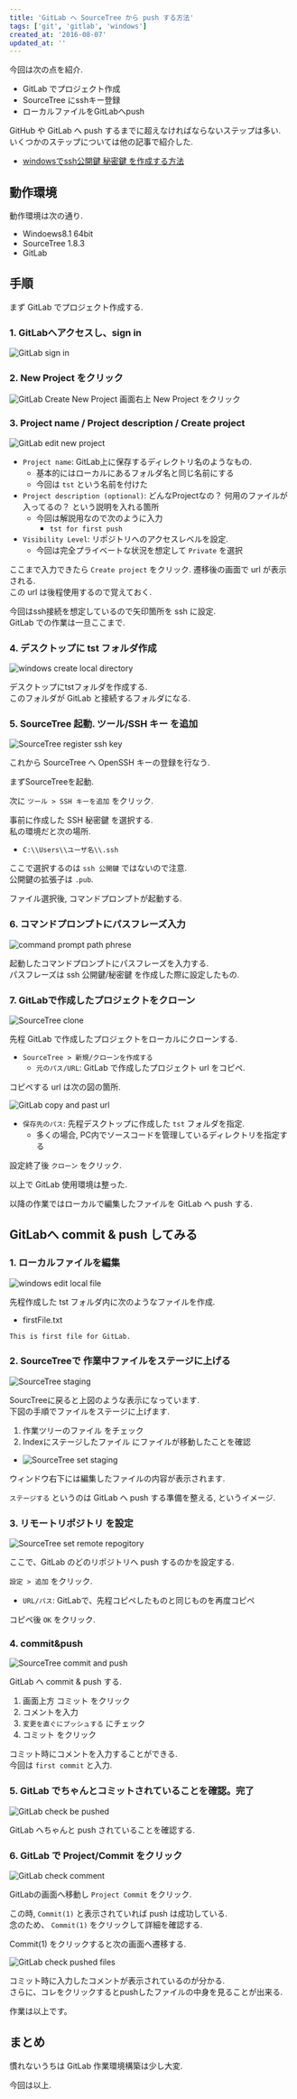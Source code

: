 ```yaml
---
title: 'GitLab へ SourceTree から push する方法'
tags: ['git', 'gitlab', 'windows']
created_at: '2016-08-07'
updated_at: ''
---
```


今回は次の点を紹介.

- GitLab でプロジェクト作成
- SourceTree にsshキー登録
- ローカルファイルをGitLabへpush

GitHub や GitLab へ push するまでに超えなければならないステップは多い.  
いくつかのステップについては他の記事で紹介した.

- [windowsでssh公開鍵 秘密鍵 を作成する方法](https://kengotakimoto.com/posts/generate_ssh_kyes_on_windows/)

## 動作環境

動作環境は次の通り.

- Windoews8.1 64bit
- SourceTree 1.8.3
- GitLab

## 手順

まず GitLab でプロジェクト作成する.

### 1\. GitLabへアクセスし、sign in

![GitLab sign in](/images/pages/posts/20160807/gitLab_1.png)

### 2\. New Project をクリック

![GitLab Create New Project](/images/pages/posts/20160807/pic_2.png) 画面右上 New Project をクリック

### 3\. Project name / Project description / Create project

![GitLab edit new project](/images/pages/posts/20160807/pic_3.png)

- `Project name`: GitLab上に保存するディレクトリ名のようなもの.
  - 基本的にはローカルにあるフォルダ名と同じ名前にする
  - 今回は `tst` という名前を付けた
- `Project description (optional)`: どんなProjectなの？ 何用のファイルが入ってるの？ という説明を入れる箇所
  - 今回は解説用なので次のように入力
    - `tst for first push`
- `Visibility Level`: リポジトリへのアクセスレベルを設定.
  - 今回は完全プライベートな状況を想定して `Private` を選択

ここまで入力できたら `Create project` をクリック.
遷移後の画面で url が表示される.  
この url は後程使用するので覚えておく.

今回はssh接続を想定しているので矢印箇所を ssh に設定.  
GitLab での作業は一旦ここまで.

### 4\. デスクトップに tst フォルダ作成

![windows create local directory](/images/pages/posts/20160807/pic_4.png)

デスクトップにtstフォルダを作成する.  
このフォルダが GitLab と接続するフォルダになる.

### 5\. SourceTree 起動. ツール/SSH キー を追加

![SourceTree register ssh key](/images/pages/posts/20160807/pic_5.png)

これから SourceTree へ OpenSSH キーの登録を行なう.

まずSourceTreeを起動.

次に `ツール > SSH キーを追加` をクリック.

事前に作成した SSH 秘密鍵 を選択する.  
私の環境だと次の場所.

- `C:\\Users\\ユーザ名\\.ssh`

ここで選択するのは `ssh 公開鍵` ではないので注意.  
公開鍵の拡張子は `.pub`.

ファイル選択後, コマンドプロンプトが起動する.

### 6\. コマンドプロンプトにパスフレーズ入力

![command prompt path phrese](/images/pages/posts/20160807/pic_6.png)

起動したコマンドプロンプトにパスフレーズを入力する.  
パスフレーズは ssh 公開鍵/秘密鍵 を作成した際に設定したもの.

### 7\. GitLabで作成したプロジェクトをクローン

![SourceTree clone](/images/pages/posts/20160807/pic_7.png)

先程 GitLab で作成したプロジェクトをローカルにクローンする.

- `SourceTree > 新規/クローンを作成する`
  - `元のパス/URL`: GitLab で作成したプロジェクト url をコピペ.

コピペする url は次の図の箇所.

![GitLab copy and past url](/images/pages/posts/20160807/pic_7_2.png)

- `保存先のパス`: 先程デスクトップに作成した `tst` フォルダを指定.
  - 多くの場合, PC内でソースコードを管理しているディレクトリを指定する

設定終了後 `クローン` をクリック.

以上で GitLab 使用環境は整った.

以降の作業ではローカルで編集したファイルを GitLab へ push する.

## GitLabへ commit & push してみる

### 1\. ローカルファイルを編集

![windows edit local file](/images/pages/posts/20160807/pic_8.png)

先程作成した tst フォルダ内に次のようなファイルを作成.

- firstFile.txt

```txt
This is first file for GitLab.
```

### 2\. SourceTreeで 作業中ファイルをステージに上げる

![SourceTree staging](/images/pages/posts/20160807/pic_9.png)

SourcTreeに戻ると上図のような表示になっています.  
下図の手順でファイルをステージに上げます.

1. 作業ツリーのファイル をチェック
2. Indexにステージしたファイル にファイルが移動したことを確認

- ![SourceTree set staging](/images/pages/posts/20160807/pic_9_2.png)

ウィンドウ右下には編集したファイルの内容が表示されます.

`ステージする` というのは GitLab へ push する準備を整える, というイメージ.

### 3\. リモートリポジトリ を設定

![SourceTree set remote repogitory](/images/pages/posts/20160807/pic_10.png)

ここで、GitLab のどのリポジトリへ push するのかを設定する.

`設定 > 追加` をクリック.

- `URL/パス`: GitLabで、先程コピペしたものと同じものを再度コピペ

コピペ後 `OK` をクリック.

### 4\. commit&push

![SourceTree commit and push](/images/pages/posts/20160807/pic_11.png)

GitLab へ commit & push する.

1. 画面上方 コミット をクリック
2. コメントを入力
3. `変更を直ぐにプッシュする` にチェック
4. コミット をクリック

コミット時にコメントを入力することができる.  
今回は `first commit` と入力.

### 5\. GitLab でちゃんとコミットされていることを確認。完了

![GitLab check be pushed](/images/pages/posts/20160807/pic_12.png)

GitLab へちゃんと push されていることを確認する.

### 6\. GitLab で Project/Commit をクリック

![GitLab check comment](/images/pages/posts/20160807/pic_13.png)

GitLabの画面へ移動し `Project Commit` をクリック.

この時, `Commit(1)` と表示されていれば push は成功している.  
念のため、 `Commit(1)` をクリックして詳細を確認する.

Commit(1) をクリックすると次の画面へ遷移する.

![GitLab check pushed files](/images/pages/posts/20160807/pic_13_2.png)

コミット時に入力したコメントが表示されているのが分かる.  
さらに、コレをクリックするとpushしたファイルの中身を見ることが出来る.

作業は以上です。

## まとめ

慣れないうちは GitLab 作業環境構築は少し大変.

今回は以上.
